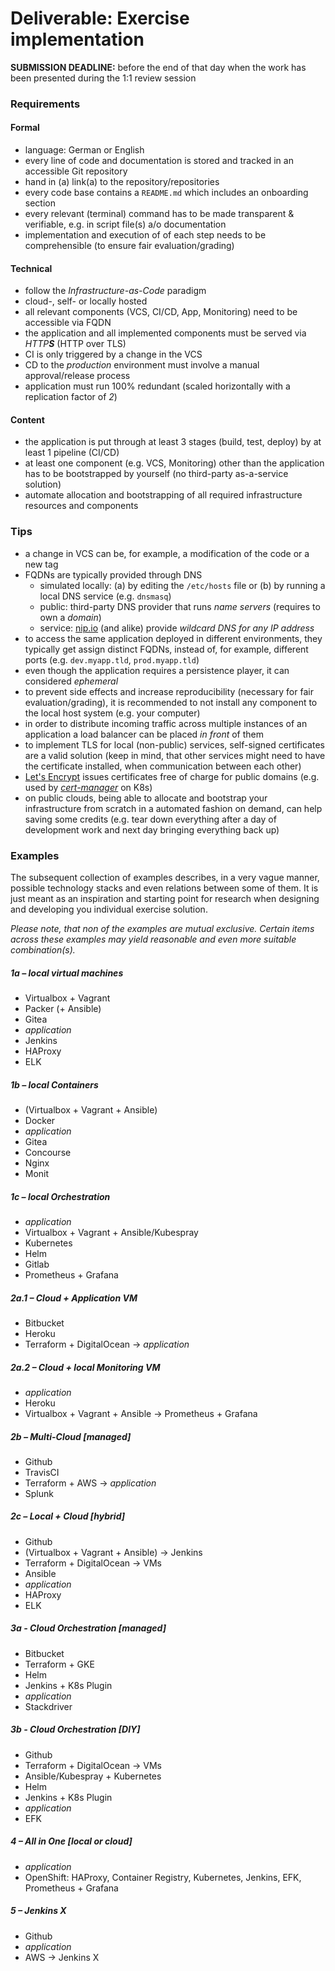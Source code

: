 Deliverable: Exercise implementation
====================================


__SUBMISSION DEADLINE:__ before the end of that day when the work has been presented during the 1:1 review session 


### Requirements

#### Formal

* language: German or English
* every line of code and documentation is stored and tracked in an accessible Git repository
* hand in (a) link(a) to the repository/repositories
* every code base contains a `README.md` which includes an onboarding section
* every relevant (terminal) command has to be made transparent & verifiable, e.g. in script file(s) a/o documentation
* implementation and execution of of each step needs to be comprehensible (to ensure fair evaluation/grading)


#### Technical

* follow the *Infrastructure-as-Code* paradigm
* cloud-, self- or locally hosted
* all relevant components (VCS, CI/CD, App, Monitoring) need to be accessible via FQDN
* the application and all implemented components must be served via _HTTP**S**_ (HTTP over TLS)
* CI is only triggered by a change in the VCS
* CD to the *production* environment must involve a manual approval/release process
* application must run 100% redundant (scaled horizontally with a replication factor of *2*)


#### Content

* the application is put through at least 3 stages (build, test, deploy) by at least 1 pipeline (CI/CD)
* at least one component (e.g. VCS, Monitoring) other than the application has to be bootstrapped by yourself (no
  third-party as-a-service solution)
* automate allocation and bootstrapping of all required infrastructure resources and components


### Tips

* a change in VCS can be, for example, a modification of the code or a new tag
* FQDNs are typically provided through DNS
    * simulated locally: (a) by editing the `/etc/hosts` file or (b) by running a local DNS service (e.g. `dnsmasq`)
    * public: third-party DNS provider that runs *name servers* (requires to own a *domain*)
    * service: [nip.io](https://nip.io/) (and alike) provide *wildcard DNS for any IP address*
* to access the same application deployed in different environments, they typically get assign distinct FQDNs, instead
  of, for example, different ports (e.g. `dev.myapp.tld`, `prod.myapp.tld`)
* even though the application requires a persistence player, it can considered *ephemeral*
* to prevent side effects and increase reproducibility (necessary for fair evaluation/grading), it is recommended to not
  install any component to the local host system (e.g. your computer)
* in order to distribute incoming traffic across multiple instances of an application a load balancer can be
  placed *in front* of them
* to implement TLS for local (non-public) services, self-signed certificates are a valid solution (keep in mind, that
  other services might need to have the certificate installed, when communication between each other)
* [Let's Encrypt](https://letsencrypt.org/docs/) issues certificates free of charge for public domains (e.g. used by
  [*cert-manager*](https://github.com/jetstack/cert-manager) on K8s)
* on public clouds, being able to allocate and bootstrap your infrastructure from scratch in a automated fashion on
  demand, can help saving some credits (e.g. tear down everything after a day of development work and next day bringing
  everything back up)


### Examples

The subsequent collection of examples describes, in a very vague manner, possible technology stacks and even relations
between some of them. It is just meant as an inspiration and starting point for research when designing and developing
you individual exercise solution.

*Please note, that non of the examples are mutual exclusive. Certain items across these examples may yield reasonable
and even more suitable combination(s).*


##### 1a – local virtual machines

* Virtualbox + Vagrant
* Packer (+ Ansible)
* Gitea
* *application*
* Jenkins
* HAProxy
* ELK


##### 1b – local Containers

* (Virtualbox + Vagrant + Ansible)
* Docker
* *application*
* Gitea
* Concourse
* Nginx
* Monit


##### 1c – local Orchestration

* *application*
* Virtualbox + Vagrant + Ansible/Kubespray
* Kubernetes
* Helm
* Gitlab
* Prometheus + Grafana


##### 2a.1 – Cloud + Application VM

* Bitbucket
* Heroku
* Terraform + DigitalOcean -> *application*


##### 2a.2 – Cloud + local Monitoring VM

* *application*
* Heroku
* Virtualbox + Vagrant + Ansible -> Prometheus + Grafana


##### 2b – Multi-Cloud [managed]

* Github
* TravisCI
* Terraform + AWS -> *application*
* Splunk


##### 2c – Local + Cloud [hybrid]

* Github
* (Virtualbox + Vagrant + Ansible) -> Jenkins
* Terraform + DigitalOcean -> VMs
* Ansible
* *application*
* HAProxy
* ELK


##### 3a - Cloud Orchestration [managed]

* Bitbucket
* Terraform + GKE
* Helm
* Jenkins + K8s Plugin
* *application*
* Stackdriver


##### 3b - Cloud Orchestration [DIY]

* Github
* Terraform + DigitalOcean -> VMs
* Ansible/Kubespray + Kubernetes
* Helm
* Jenkins + K8s Plugin
* *application*
* EFK


##### 4 – All in One [local or cloud]

* *application*
* OpenShift: HAProxy, Container Registry, Kubernetes, Jenkins, EFK, Prometheus + Grafana


##### 5 – Jenkins X

* Github
* *application*
* AWS -> Jenkins X
